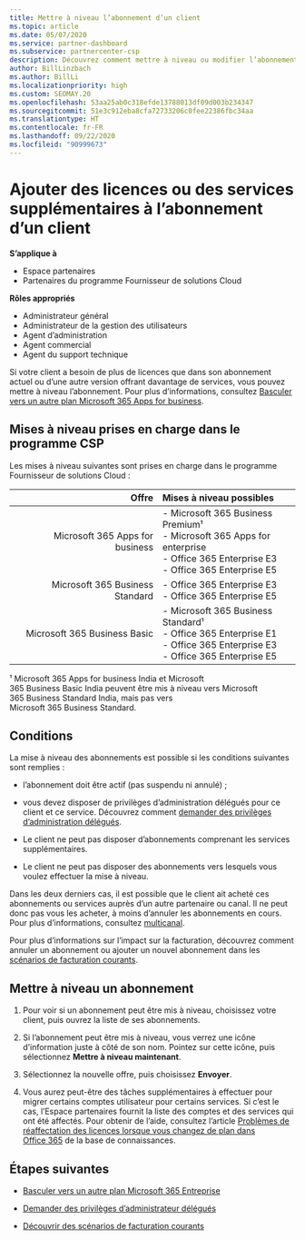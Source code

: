 ```yaml
---
title: Mettre à niveau l’abonnement d’un client
ms.topic: article
ms.date: 05/07/2020
ms.service: partner-dashboard
ms.subservice: partnercenter-csp
description: Découvrez comment mettre à niveau ou modifier l’abonnement d’un client. Ajoutez des licences ou passez à une autre version avec plus de services.
author: BillLinzbach
ms.author: BillLi
ms.localizationpriority: high
ms.custom: SEOMAY.20
ms.openlocfilehash: 53aa25ab0c318efde13788013df09d003b234347
ms.sourcegitcommit: 51e3c912eba8cfa72733206c0fee22386fbc34aa
ms.translationtype: HT
ms.contentlocale: fr-FR
ms.lasthandoff: 09/22/2020
ms.locfileid: "90999673"
---
```

# <a name="add-licenses-or-more-services-to-a-customers-subscription"></a>Ajouter des licences ou des services supplémentaires à l’abonnement d’un client

**S’applique à**

- Espace partenaires
- Partenaires du programme Fournisseur de solutions Cloud

**Rôles appropriés**

- Administrateur général
- Administrateur de la gestion des utilisateurs
- Agent d’administration
- Agent commercial
- Agent du support technique

Si votre client a besoin de plus de licences que dans son abonnement actuel ou d’une autre version offrant davantage de services, vous pouvez mettre à niveau l’abonnement. Pour plus d’informations, consultez [Basculer vers un autre plan Microsoft 365 Apps for business](/microsoft-365/commerce/subscriptions/switch-to-a-different-plan).

## <a name="upgrades-supported-in-the-csp-program"></a>Mises à niveau prises en charge dans le programme CSP <a id="upgradesubscription"></a>

Les mises à niveau suivantes sont prises en charge dans le programme Fournisseur de solutions Cloud&nbsp;:

| Offre | Mises à niveau possibles|
|---:|:---|
| Microsoft 365 Apps for business   | - Microsoft 365 Business Premium¹ <br/>  - Microsoft 365 Apps for enterprise <br/> - Office 365 Enterprise E3 <br/> - Office 365 Enterprise E5 <br/> |
| Microsoft 365 Business Standard    | - Office 365 Enterprise E3 <br/> - Office 365 Enterprise E5 <br/> |
| Microsoft 365 Business Basic | - Microsoft 365 Business Standard¹ <br/> - Office 365 Enterprise E1 <br/> - Office 365 Enterprise E3<br/> - Office 365 Enterprise E5 <br/> |

¹ Microsoft 365 Apps for business India et Microsoft 365 Business Basic India peuvent être mis à niveau vers Microsoft 365 Business Standard India, mais pas vers Microsoft 365 Business Standard.


## <a name="conditions"></a>Conditions

La mise à niveau des abonnements est possible si les conditions suivantes sont remplies&nbsp;:

- l’abonnement doit être actif (pas suspendu ni annulé) ;

- vous devez disposer de privilèges d’administration délégués pour ce client et ce service. Découvrez comment [demander des privilèges d’administration délégués](request-a-relationship-with-a-customer.md).

- Le client ne peut pas disposer d’abonnements comprenant les services supplémentaires.

- Le client ne peut pas disposer des abonnements vers lesquels vous voulez effectuer la mise à niveau.

Dans les deux derniers cas, il est possible que le client ait acheté ces abonnements ou services auprès d’un autre partenaire ou canal. Il ne peut donc pas vous les acheter, à moins d’annuler les abonnements en cours. Pour plus d’informations, consultez [multicanal](multichannel.md).

Pour plus d’informations sur l’impact sur la facturation, découvrez comment annuler un abonnement ou ajouter un nouvel abonnement dans les [scénarios de facturation courants](common-billing-scenarios.md).

## <a name="upgrade-a-subscription"></a>Mettre à niveau un abonnement

1. Pour voir si un abonnement peut être mis à niveau, choisissez votre client, puis ouvrez la liste de ses abonnements.

2. Si l’abonnement peut être mis à niveau, vous verrez une icône d’information juste à côté de son nom. Pointez sur cette icône, puis sélectionnez **Mettre à niveau maintenant**.

3. Sélectionnez la nouvelle offre, puis choisissez **Envoyer**.

4. Vous aurez peut-être des tâches supplémentaires à effectuer pour migrer certains comptes utilisateur pour certains services. Si c’est le cas, l’Espace partenaires fournit la liste des comptes et des services qui ont été affectés. Pour obtenir de l’aide, consultez l’article [Problèmes de réaffectation des licences lorsque vous changez de plan dans Office&nbsp;365](/microsoft-365/commerce/subscriptions/switch-to-a-different-plan) de la base de connaissances.


## <a name="next-steps"></a>Étapes suivantes

- [Basculer vers un autre plan Microsoft 365 Entreprise](/microsoft-365/commerce/subscriptions/switch-to-a-different-plan)

- [Demander des privilèges d’administrateur délégués](request-a-relationship-with-a-customer.md)

- [Découvrir des scénarios de facturation courants](common-billing-scenarios.md)
